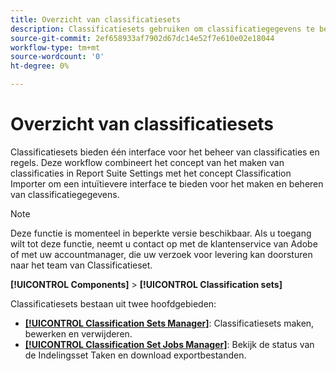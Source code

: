```yaml
---
title: Overzicht van classificatiesets
description: Classificatiesets gebruiken om classificatiegegevens te beheren.
source-git-commit: 2ef658933af7902d67dc14e52f7e610e02e18044
workflow-type: tm+mt
source-wordcount: '0'
ht-degree: 0%

---
```



# Overzicht van classificatiesets

Classificatiesets bieden één interface voor het beheer van classificaties en regels. Deze workflow combineert het concept van het maken van classificaties in Report Suite Settings met het concept Classification Importer om een intuïtievere interface te bieden voor het maken en beheren van classificatiegegevens.

>[!NOTE]
>
>Deze functie is momenteel in beperkte versie beschikbaar. Als u toegang wilt tot deze functie, neemt u contact op met de klantenservice van Adobe of met uw accountmanager, die uw verzoek voor levering kan doorsturen naar het team van Classificatieset.

**[!UICONTROL Components]** > **[!UICONTROL Classification sets]**

Classificatiesets bestaan uit twee hoofdgebieden:

* [**[!UICONTROL Classification Sets Manager]**](set-manager.md): Classificatiesets maken, bewerken en verwijderen.
* [**[!UICONTROL Classification Set Jobs Manager]**](job-manager.md): Bekijk de status van de Indelingsset Taken en download exportbestanden.
